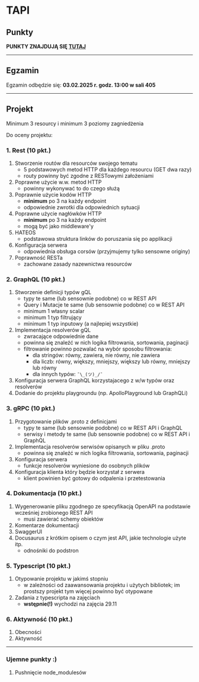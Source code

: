 # TAPI

## Punkty

__PUNKTY ZNAJDUJĄ SIĘ [TUTAJ](./punkty.md)__

---

## Egzamin

Egzamin odbędzie się:
**03.02.2025 r. godz. 13:00 w sali 405**

---

## Projekt

Minimum 3 resourcy i minimum 3 poziomy zagniedżenia

Do oceny projektu:

### 1. Rest (10 pkt.)

1. Stworzenie routów dla resourców swojego tematu
   - 5 podstawowych metod HTTP dla każdego resourcu (GET dwa razy)
   - routy powinny być zgodne z RESTowymi założeniami
2. Poprawne użycie w.w. metod HTTP
   - powinny wykonywać to do czego służą
3. Poprawnie użycie kodów HTTP
   - **minimum** po 3 na każdy endpoint
   - odpowiednie zwrotki dla odpowiednich sytuacji
4. Poprawne użycie nagłówków HTTP
   - **minimum** po 3 na każdy endpoint
   - mogą być jako middleware'y
5. HATEOS
   - podstawowa struktura linków do poruszania się po applikacji
6. Konfiguracja serwera
   - odpowiednia obsługa corsów (przyjmujemy tylko sensowne originy)
7. Poprawność RESTa
   - zachowane zasady nazewnictwa resourców

### 2. GraphQL (10 pkt.)

1. Stworzenie definicji typów gQL
   - typy te same (lub sensownie podobne) co w REST API
   - Query i Mutacje te same (lub sensownie podobne) co w REST API
   - minimum 1 własny scalar
   - minimum 1 typ filtrujący
   - minimum 1 typ inputowy (a najlepiej wszystkie)
2. Implementacja resolverów gQL
   - zwracające odpowiednie dane
   - powinna się znaleźć w nich logika filtrowania, sortowania, paginacji
   - filtrowanie powinno pozwalać na wybór sposobu filtrowania:
     - dla stringów: równy, zawiera, nie równy, nie zawiera
     - dla liczb: równy, większy, mniejszy, większy lub równy, mniejszy lub równy
     - dla innych typów: `¯\_(ツ)_/¯`
3. Konfiguracja serwera GraphQL korzystajacego z w/w typów oraz resolverów
4. Dodanie do projektu playgroundu (np. ApolloPlayground lub GraphQLi)

### 3. gRPC (10 pkt.)

1. Przygotowanie plików .proto z definicjami
   - typy te same (lub sensownie podobne) co w REST API i GraphQL
   - serwisy i metody te same (lub sensownie podobne) co w REST API i GraphQL
2. Implementacja resolverów serwisów opisanych w pliku .proto
   - powinna się znaleźć w nich logika filtrowania, sortowania, paginacji
3. Konfiguracja serwera
   - funkcje resolverów wyniesione do osobnych plików
4. Konfiguracja klienta który będzie korzystał z serwera
   - klient powinien być gotowy do odpalenia i przetestowania

### 4. Dokumentacja (10 pkt.)

1. Wygenerowanie pliku zgodnego ze specyfikacją OpenAPI na podstawie wcześniej zrobionego REST API
   - musi zawierać schemy obiektów
2. Komentarze dokumentacji
3. SwaggerUI
4. Docusaurus z krótkim opisem o czym jest API, jakie technologie użyte itp.
   - odnośniki do podstron

### 5. Typescript (10 pkt.)

1. Otypowanie projektu w jakimś stopniu
   - w zależności od zaawansowania projektu i użytych bibliotek; im prostszy projekt tym więcej powinno być otypowane
2. Zadania z typescripta na zajęciach
   - **wstępnie(!)** wychodzi na zajęcia 29.11

### 6. Aktywność (10 pkt.)

1. Obecności
2. Aktywność

---

### Ujemne punkty :)

1. Pushnięcie node_modulesów
